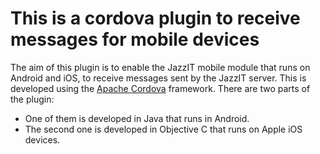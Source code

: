 # This is a cordova plugin to receive messages for mobile devices

The aim of this plugin is to enable the JazzIT mobile module that runs on Android and iOS, to receive messages sent by the JazzIT server.
This is developed using the [Apache Cordova](https://cordova.apache.org/) framework.
There are two parts of the plugin:
* One of them is developed in Java that runs in Android.
* The second one is developed in Objective C that runs on Apple iOS devices.


